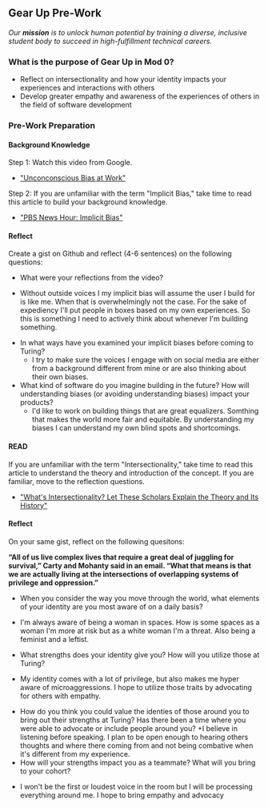 ## Gear Up Pre-Work

_Our **mission** is to unlock human potential by training a diverse, inclusive student body to succeed in high-fulfillment technical careers._

### What is the purpose of Gear Up in Mod 0?

* Reflect on intersectionality and how your identity impacts your experiences and interactions with others
* Develop greater empathy and awareness of the experiences of others in the field of software development

### Pre-Work Preparation
#### Background Knowledge

Step 1: Watch this video from Google. 
* ["Unconconscious Bias at Work"](https://www.youtube.com/watch?v=NW5s_-Nl3JE)

Step 2: If you are unfamiliar with the term "Implicit Bias," take time to read this article to build your background knowledge. 
* ["PBS News Hour: Implicit Bias"](https://www.pbs.org/newshour/nation/making-people-aware-of-their-implicit-biases-doesnt-usually-change-minds-but-heres-what-does-work)

#### Reflect
Create a gist on Github and reflect (4-6 sentences) on the following questions:

* What were your reflections from the video?
 + Without outside voices I my implicit bias will assume the user I build for is like me. When that is overwhelmingly not the case. For the sake of expediency I'll    put people in boxes based on my own experiences. So this is something I need to actively think about whenever I'm building something.
* In what ways have you examined your implicit biases before coming to Turing?
  + I try to make sure the voices I engage with on social media are either from a background different from mine or are also thinking about their own biases.
* What kind of software do you imagine building in the future? How will understanding biases (or avoiding understanding biases) impact your products?
  + I'd like to work on building things that are great equalizers. Somthing that makes the world more fair and equitable. By understanding my biases I can understand my own blind spots and shortcomings.

#### READ

If you are unfamiliar with the term "Intersectionality," take time to read this article to understand the theory and introduction of the concept. If you are familiar, move to the reflection questions.  
* ["What's Intersectionality? Let These Scholars Explain the Theory and Its History"](https://time.com/5560575/intersectionality-theory/)

#### Reflect
On your same gist, reflect on the following quesitons:

<b>“All of us live complex lives that require a great deal of juggling for survival,” Carty and Mohanty said in an email. “What that means is that we are actually living at the intersections of overlapping systems of privilege and oppression.”</b>

 * When you consider the way you move through the world, what elements of your identity are you most aware of on a daily basis?
 + I'm always aware of being a woman in spaces. How is some spaces as a woman I'm more at risk but as a white woman I'm a threat. Also being a feminist and a       leftist.
 * What strengths does your identity give you?  How will you utilize those at Turing?
 + My identity comes with a lot of privilege, but also makes me hyper aware of microaggressions. I hope to utilize those traits by advocating for others with empathy.
 * How do you think you could value the identies of those around you to bring out their strengths at Turing? Has there been a time where you were able to advocate or include people around you?
 +I believe in listening before speaking. I plan to be open enough to hearing others thoughts and where there coming from and not being combative when it's different from my experience.
 * How will your strengths impact you as a teammate?  What will you bring to your cohort? 
+ I won't be the first or loudest voice in the room but I will be processing everything around me. I hope to bring empathy and advocacy
